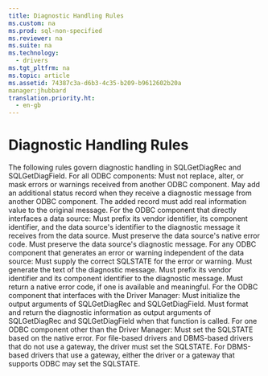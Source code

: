 ```yaml
---
title: Diagnostic Handling Rules
ms.custom: na
ms.prod: sql-non-specified
ms.reviewer: na
ms.suite: na
ms.technology: 
  - drivers
ms.tgt_pltfrm: na
ms.topic: article
ms.assetid: 74387c3a-d6b3-4c35-b209-b9612602b20a
manager:jhubbard
translation.priority.ht: 
  - en-gb
---
```

# Diagnostic Handling Rules
<?xml version="1.0" encoding="utf-8"?>
<developerConceptualDocument xmlns="http://ddue.schemas.microsoft.com/authoring/2003/5" xmlns:xlink="http://www.w3.org/1999/xlink" xmlns:xsi="http://www.w3.org/2001/XMLSchema-instance" xsi:schemaLocation="http://ddue.schemas.microsoft.com/authoring/2003/5 http://dduestorage.blob.core.windows.net/ddueschema/developer.xsd">
  <introduction>
    <para>The following rules govern diagnostic handling in <legacyBold>SQLGetDiagRec</legacyBold> and <legacyBold>SQLGetDiagField</legacyBold>.</para>
    <para>For all ODBC components:  </para>
    <list class="bullet">
      <listItem>
        <para>Must not replace, alter, or mask errors or warnings received from another ODBC component.</para>
      </listItem>
      <listItem>
        <para>May add an additional status record when they receive a diagnostic message from another ODBC component. The added record must add real information value to the original message.</para>
      </listItem>
    </list>
    <para>For the ODBC component that directly interfaces a data source:  </para>
    <list class="bullet">
      <listItem>
        <para>Must prefix its vendor identifier, its component identifier, and the data source's identifier to the diagnostic message it receives from the data source.</para>
      </listItem>
      <listItem>
        <para>Must preserve the data source's native error code.</para>
      </listItem>
      <listItem>
        <para>Must preserve the data source's diagnostic message.</para>
      </listItem>
    </list>
    <para>For any ODBC component that generates an error or warning independent of the data source:  </para>
    <list class="bullet">
      <listItem>
        <para>Must supply the correct SQLSTATE for the error or warning.</para>
      </listItem>
      <listItem>
        <para>Must generate the text of the diagnostic message.</para>
      </listItem>
      <listItem>
        <para>Must prefix its vendor identifier and its component identifier to the diagnostic message.</para>
      </listItem>
      <listItem>
        <para>Must return a native error code, if one is available and meaningful.</para>
      </listItem>
    </list>
    <para>For the ODBC component that interfaces with the Driver Manager:  </para>
    <list class="bullet">
      <listItem>
        <para>Must initialize the output arguments of <legacyBold>SQLGetDiagRec</legacyBold> and <legacyBold>SQLGetDiagField</legacyBold>.</para>
      </listItem>
      <listItem>
        <para>Must format and return the diagnostic information as output arguments of <legacyBold>SQLGetDiagRec</legacyBold> and <legacyBold>SQLGetDiagField</legacyBold> when that function is called.</para>
      </listItem>
    </list>
    <para>For one ODBC component other than the Driver Manager:  </para>
    <list class="bullet">
      <listItem>
        <para>Must set the SQLSTATE based on the native error. For file-based drivers and DBMS-based drivers that do not use a gateway, the driver must set the SQLSTATE. For DBMS-based drivers that use a gateway, either the driver or a gateway that supports ODBC may set the SQLSTATE.</para>
      </listItem>
    </list>
  </introduction>
  <relatedTopics />
</developerConceptualDocument>